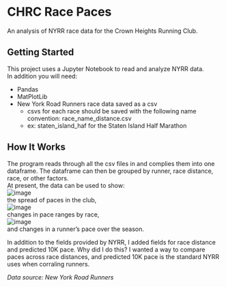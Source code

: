 # CHRC Race Paces
An analysis of NYRR race data for the Crown Heights Running Club.  

## Getting Started
This project uses a Jupyter Notebook to read and analyze NYRR data.\
In addition you will need:
- Pandas
- MatPlotLib
- New York Road Runners race data saved as a csv
  - csvs for each race should be saved with the following name convention: race_name_distance.csv
  - ex: staten_island_haf for the Staten Island Half Marathon

## How It Works
The program reads through all the csv files in and complies them into one dataframe. The dataframe can then be grouped by runner, race distance, race, or other factors.\
At present, the data can be used to show:\
![image](https://user-images.githubusercontent.com/26753690/37789887-6c185c40-2ddb-11e8-9cc0-c433adec4326.png)\
the spread of paces in the club, \
![image](https://user-images.githubusercontent.com/26753690/37789751-18d88938-2ddb-11e8-9b0b-882a35dd567d.png)\
changes in pace ranges by race, \
![image](https://user-images.githubusercontent.com/26753690/37791046-917e6198-2dde-11e8-80bc-20d569209344.png)\
and changes in a runner’s pace over the season.

In addition to the fields provided by NYRR, I added fields for race distance and predicted 10K pace. Why did I do this? I wanted a way to compare paces across race distances, and predicted 10K pace is the standard NYRR uses when corraling runners. 

_Data source: New York Road Runners_

